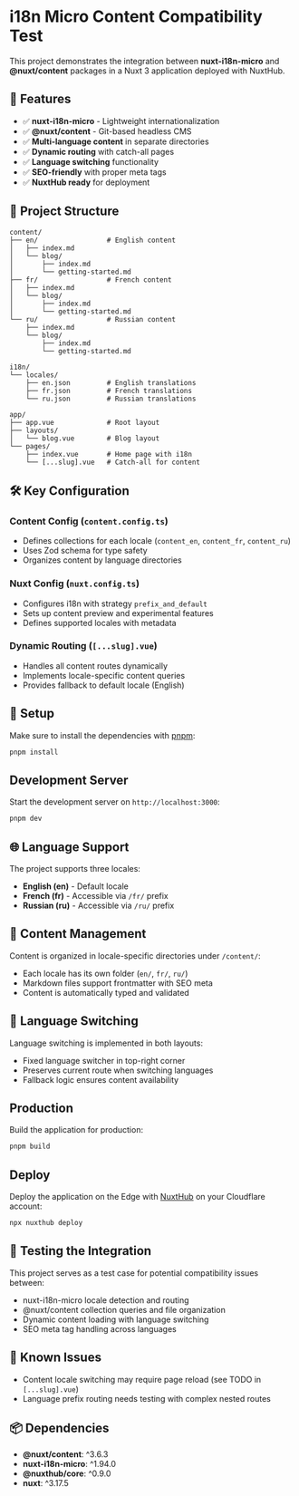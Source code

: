# i18n Micro Content Compatibility Test

This project demonstrates the integration between **nuxt-i18n-micro** and **@nuxt/content** packages in a Nuxt 3 application deployed with NuxtHub.

## 🚀 Features

- ✅ **nuxt-i18n-micro** - Lightweight internationalization
- ✅ **@nuxt/content** - Git-based headless CMS
- ✅ **Multi-language content** in separate directories
- ✅ **Dynamic routing** with catch-all pages
- ✅ **Language switching** functionality
- ✅ **SEO-friendly** with proper meta tags
- ✅ **NuxtHub ready** for deployment

## 📁 Project Structure

```
content/
├── en/                 # English content
│   ├── index.md
│   └── blog/
│       ├── index.md
│       └── getting-started.md
├── fr/                 # French content
│   ├── index.md
│   └── blog/
│       ├── index.md
│       └── getting-started.md
└── ru/                 # Russian content
    ├── index.md
    └── blog/
        ├── index.md
        └── getting-started.md

i18n/
└── locales/
    ├── en.json         # English translations
    ├── fr.json         # French translations
    └── ru.json         # Russian translations

app/
├── app.vue             # Root layout
├── layouts/
│   └── blog.vue        # Blog layout
└── pages/
    ├── index.vue       # Home page with i18n
    └── [...slug].vue   # Catch-all for content
```

## 🛠️ Key Configuration

### Content Config (`content.config.ts`)
- Defines collections for each locale (`content_en`, `content_fr`, `content_ru`)
- Uses Zod schema for type safety
- Organizes content by language directories

### Nuxt Config (`nuxt.config.ts`)
- Configures i18n with strategy `prefix_and_default`
- Sets up content preview and experimental features
- Defines supported locales with metadata

### Dynamic Routing (`[...slug].vue`)
- Handles all content routes dynamically
- Implements locale-specific content queries
- Provides fallback to default locale (English)

## 🔧 Setup

Make sure to install the dependencies with [pnpm](https://pnpm.io/installation#using-corepack):

```bash
pnpm install
```

## Development Server

Start the development server on `http://localhost:3000`:

```bash
pnpm dev
```

## 🌐 Language Support

The project supports three locales:
- **English (en)** - Default locale
- **French (fr)** - Accessible via `/fr/` prefix
- **Russian (ru)** - Accessible via `/ru/` prefix

## 📝 Content Management

Content is organized in locale-specific directories under `/content/`:
- Each locale has its own folder (`en/`, `fr/`, `ru/`)
- Markdown files support frontmatter with SEO meta
- Content is automatically typed and validated

## 🔄 Language Switching

Language switching is implemented in both layouts:
- Fixed language switcher in top-right corner
- Preserves current route when switching languages
- Fallback logic ensures content availability

## Production

Build the application for production:

```bash
pnpm build
```

## Deploy

Deploy the application on the Edge with [NuxtHub](https://hub.nuxt.com) on your Cloudflare account:

```bash
npx nuxthub deploy
```

## 🧪 Testing the Integration

This project serves as a test case for potential compatibility issues between:
- nuxt-i18n-micro locale detection and routing
- @nuxt/content collection queries and file organization
- Dynamic content loading with language switching
- SEO meta tag handling across languages

## 🐛 Known Issues

- Content locale switching may require page reload (see TODO in `[...slug].vue`)
- Language prefix routing needs testing with complex nested routes

## 📦 Dependencies

- **@nuxt/content**: ^3.6.3
- **nuxt-i18n-micro**: ^1.94.0
- **@nuxthub/core**: ^0.9.0
- **nuxt**: ^3.17.5

